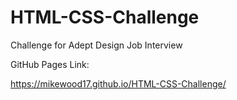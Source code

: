 # HTML-CSS-Challenge
 Challenge for Adept Design Job Interview
 
 GitHub Pages Link:
 
 https://mikewood17.github.io/HTML-CSS-Challenge/

